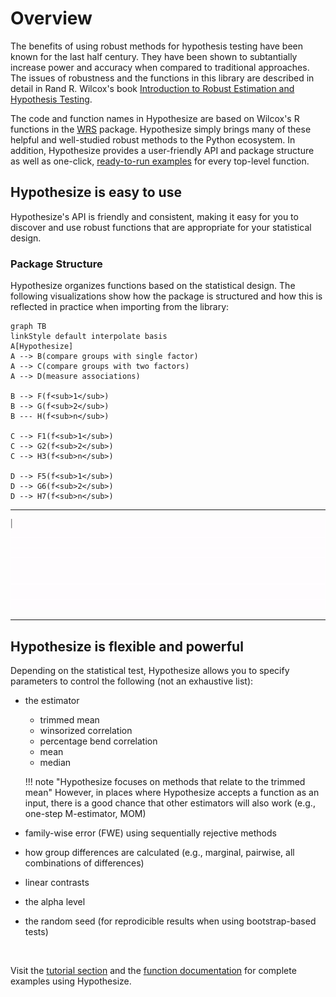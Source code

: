 # Overview

The benefits of using robust methods for hypothesis testing 
have been known for the last half century. 
They have been shown to subtantially increase power and accuracy when compared to 
traditional approaches.
The issues of robustness and the functions in this library are described in detail in Rand R. Wilcox's book 
[Introduction to Robust Estimation and Hypothesis Testing](https://play.google.com/store/books/details?id=8f8nBb4__EYC&gl=ca&hl=en-CA&source=productsearch&utm_source=HA_Desktop_US&utm_medium=SEM&utm_campaign=PLA&pcampaignid=MKTAD0930BO1&gclid=CjwKCAiA44LzBRB-EiwA-jJipJzyqx9kwNMq5MMU7fG2RrwBK9F7sirX4pfhS8wO7k9Uz_Sqf2P28BoCYzcQAvD_BwE&gclsrc=aw.ds).

The code and function names in Hypothesize are based on Wilcox's R functions in the [WRS](somwhere) package. 
Hypothesize simply brings many of these helpful and well-studied robust methods to the Python ecosystem. 
In addition, Hypothesize provides a user-friendly API and package structure 
as well as one-click, [ready-to-run examples](function_guide.md) for every top-level 
function.

## Hypothesize is easy to use

Hypothesize's API is friendly and 
consistent, making it easy for you to discover 
and use robust functions that are appropriate for 
your statistical design.

### Package Structure

Hypothesize organizes functions
based on the statistical design. The following visualizations show
how the package is structured and how
this is reflected in practice when importing from the library:

```mermaid
graph TB
linkStyle default interpolate basis
A[Hypothesize]
A --> B(compare groups with single factor)
A --> C(compare groups with two factors)
A --> D(measure associations)

B --> F(f<sub>1</sub>)
B --> G(f<sub>2</sub>)
B --- H(f<sub>n</sub>)

C --> F1(f<sub>1</sub>)
C --> G2(f<sub>2</sub>)
C --> H3(f<sub>n</sub>)

D --> F5(f<sub>1</sub>)
D --> G6(f<sub>2</sub>)
D --> H7(f<sub>n</sub>)
```
	
---
![Screenshot](img/package_import_viz.gif)

---
## Hypothesize is flexible and powerful

Depending on the statistical test, 
Hypothesize allows you to specify parameters to control the
following (not an exhaustive list):

- the estimator
    - trimmed mean
    - winsorized correlation
    - percentage bend correlation
    - mean
    - median
    
    !!! note "Hypothesize focuses on methods that relate to the trimmed mean"
        However, in places where Hypothesize accepts a function as an input,
        there is a good chance that other estimators will also work
        (e.g., one-step M-estimator, MOM)


- family-wise error (FWE) using sequentially rejective methods
- how group differences are calculated (e.g., marginal, pairwise, all combinations of differences)
- linear contrasts
- the alpha level
- the random seed (for reprodicible results when using bootstrap-based tests)

<br>

Visit the [tutorial section](basic_tutorial.md) and the 
[function documentation](function_guide.md) for complete examples
using Hypothesize.